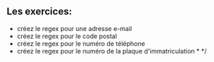 ## Les exercices:
- créez le regex pour une adresse e-mail
- créez le regex pour le code postal
- créez le regex pour le numéro de téléphone
- créez le regex pour le numéro de la plaque d'immatriculation
	 *
	 */
